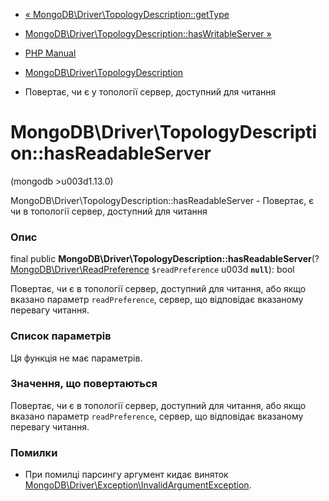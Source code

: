 - [«
MongoDB\Driver\TopologyDescription::getType](mongodb-driver-topologydescription.gettype.md)
- [MongoDB\Driver\TopologyDescription::hasWritableServer
»](mongodb-driver-topologydescription.haswritableserver.md)

- [PHP Manual](index.md)
- [MongoDB\Driver\TopologyDescription](class.mongodb-driver-topologydescription.md)
- Повертає, чи є у топології сервер, доступний для читання

# MongoDB\Driver\TopologyDescription::hasReadableServer

(mongodb \>u003d1.13.0)

MongoDB\Driver\TopologyDescription::hasReadableServer - Повертає, є
чи в топології сервер, доступний для читання

### Опис

final public
**MongoDB\Driver\TopologyDescription::hasReadableServer**(?[MongoDB\Driver\ReadPreference](class.mongodb-driver-readpreference.md)
`$readPreference` u003d **`null`**): bool

Повертає, чи є в топології сервер, доступний для читання, або якщо
вказано параметр `readPreference`, сервер, що відповідає вказаному
перевагу читання.

### Список параметрів

Ця функція не має параметрів.

### Значення, що повертаються

Повертає, чи є в топології сервер, доступний для читання, або якщо
вказано параметр `readPreference`, сервер, що відповідає вказаному
перевагу читання.

### Помилки

- При помилці парсингу аргумент кидає виняток
[MongoDB\Driver\Exception\InvalidArgumentException](class.mongodb-driver-exception-invalidargumentexception.md).
